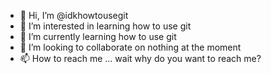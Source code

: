 - 👋 Hi, I’m @idkhowtousegit
- 👀 I’m interested in learning how to use git
- 🌱 I’m currently learning how to use git
- 💞️ I’m looking to collaborate on nothing at the moment
- 📫 How to reach me ... wait why do you want to reach me? 

<!---
idkhowtousegit/idkhowtousegit is a ✨ special ✨ repository because its `README.md` (this file) appears on your GitHub profile.
You can click the Preview link to take a look at your changes.
--->

